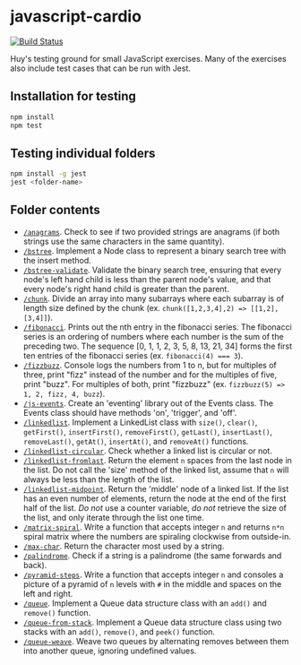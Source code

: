 # javascript-cardio


[![Build Status](https://travis-ci.com/HDTran/javascript-cardio.svg?branch=master)](https://travis-ci.com/HDTran/javascript-cardio)

Huy's testing ground for small JavaScript exercises. Many of the exercises also include test cases that can be run with Jest.

## Installation for testing
```sh
npm install
npm test
```

## Testing individual folders
```sh
npm install -g jest
jest <folder-name>
```

## Folder contents

* [``/anagrams``](https://github.com/HDTran/javascript-cardio/tree/master/anagrams). Check to see if two provided strings are anagrams (if both strings use the same characters in the same quantity).
* [``/bstree``](https://github.com/HDTran/javascript-cardio/tree/master/bstree). Implement a Node class to represent a binary search tree with the insert method.
* [``/bstree-validate``](https://github.com/HDTran/javascript-cardio/tree/master/bstree-validate). Validate the binary search tree, ensuring that every node's left hand child is less than the parent node's value, and that every node's right hand child is greater than the parent.
* [``/chunk``](https://github.com/HDTran/javascript-cardio/tree/master/chunk). Divide an array into many subarrays where each subarray is of length size defined by the chunk (ex. ``chunk([1,2,3,4],2) => [[1,2],[3,4]]``).
* [``/fibonacci``](https://github.com/HDTran/javascript-cardio/tree/master/fibonacci). Prints out the nth entry in the fibonacci series. The fibonacci series is an ordering of numbers where each number is the sum of the preceding two. The sequence [0, 1, 1, 2, 3, 5, 8, 13, 21, 34] forms the first ten entries of the fibonacci series (ex. ``fibonacci(4) === 3``).
* [``/fizzbuzz``](https://github.com/HDTran/javascript-cardio/tree/master/fizzbuzz). Console logs the numbers from 1 to n, but for multiples of three, print "fizz" instead of the number and for the multiples of five, print "buzz". For multiples of both, print "fizzbuzz" (ex. ``fizzbuzz(5) => 1, 2, fizz, 4, buzz``).
* [``/js-events``](https://github.com/HDTran/javascript-cardio/tree/master/js-events). Create an 'eventing' library out of the Events class.  The Events class should have methods 'on', 'trigger', and 'off'.
* [``/linkedlist``](https://github.com/HDTran/javascript-cardio/tree/master/linkedlist). Implement a LinkedList class with ``size()``, ``clear()``, ``getFirst()``, ``insertFirst()``, ``removeFirst()``, ``getLast()``, ``insertLast()``, ``removeLast()``, ``getAt()``, ``insertAt()``, and ``removeAt()`` functions.
* [``/linkedlist-circular``](https://github.com/HDTran/javascript-cardio/tree/master/linkedlist-circular). Check whether a linked list is circular or not.
* [``/linkedlist-fromlast``](https://github.com/HDTran/javascript-cardio/tree/master/linkedlist-fromlast). Return the element ``n`` spaces from the last node in the list. Do not call the 'size' method of the linked list, assume that ``n`` will always be less than the length of the list.
* [``/linkedlist-midpoint``](https://github.com/HDTran/javascript-cardio/tree/master/linkedlist-midpoint). Return the 'middle' node of a linked list. If the list has an even number of elements, return the node at the end of the first half of the list. *Do not* use a counter variable, *do not* retrieve the size of the list, and only iterate through the list one time.
* [``/matrix-spiral``](https://github.com/HDTran/javascript-cardio/tree/master/matrix-spiral). Write a function that accepts integer ``n`` and returns ``n*n`` spiral matrix where the numbers are spiraling clockwise from outside-in.
* [``/max-char``](https://github.com/HDTran/javascript-cardio/tree/master/max-char). Return the character most used by a string.
* [``/palindrome``](https://github.com/HDTran/javascript-cardio/tree/master/palindrome). Check if a string is a palindrome (the same forwards and back).
* [``/pyramid-steps``](https://github.com/HDTran/javascript-cardio/tree/master/pyramid-steps). Write a function that accepts integer ``n`` and consoles a picture of a pyramid of ``n`` levels with ``#`` in the middle and spaces on the left and right.
* [``/queue``](https://github.com/HDTran/javascript-cardio/tree/master/queue). Implement a Queue data structure class with an ``add()`` and ``remove()`` function.
* [``/queue-from-stack``](https://github.com/HDTran/javascript-cardio/tree/master/queue-from-stack). Implement a Queue data structure class using two stacks with an ``add()``, ``remove()``, and ``peek()`` function.
* [``/queue-weave``](https://github.com/HDTran/javascript-cardio/tree/master/queue-weave). Weave two queues by alternating removes between them into another queue, ignoring undefined values.